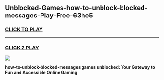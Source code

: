 
## Unblocked-Games-how-to-unblock-blocked-messages-Play-Free-63he5
<h3>
<a href="https://premium76.site?title=how-to-unblock-blocked-messages&ref=12A">CLICK TO PLAY</a></h3>
<hr>

<h3>
<a href="https://premium76.site?title=how-to-unblock-blocked-messages&ref=12A">CLICK 2 PLAY</a>
  
</h3>

<a href="https://premium76.site?title=how-to-unblock-blocked-messages&ref=12A"><img src="https://clearcache.store/games.png"></a>


**how-to-unblock-blocked-messages games unblocked: Your Gateway to Fun and Accessible Online Gaming**
